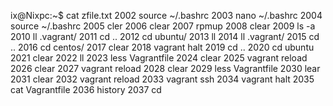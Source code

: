 ix@Nixpc:~$ cat zfile.txt 
 2002  source ~/.bashrc
 2003  nano ~/.bashrc
 2004  source ~/.bashrc
 2005  cler
 2006  clear
 2007  rpmup
 2008  clear
 2009  ls -a
 2010  ll .vagrant/
 2011  cd ..
 2012  cd ubuntu/
 2013  ll
 2014  ll .vagrant/
 2015  cd ..
 2016  cd centos/
 2017  clear
 2018  vagrant halt
 2019  cd ..
 2020  cd ubuntu
 2021  clear
 2022  ll
 2023  less Vagrantfile 
 2024  clear
 2025  vagrant reload
 2026  clear
 2027  vagrant reload
 2028  clear
 2029  less Vagrantfile 
 2030  lear
 2031  clear
 2032  vagrant reload
 2033  vagrant ssh
 2034  vagrant halt 
 2035  cat Vagrantfile 
 2036  history 
 2037  cd 

